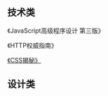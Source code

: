 ## 技术类
《JavaScript高级程序设计 第三版》

《HTTP权威指南》

[《CSS揭秘》](https://share.weiyun.com/2b77483a1070c627c78feaaca18360cd)
## 设计类

